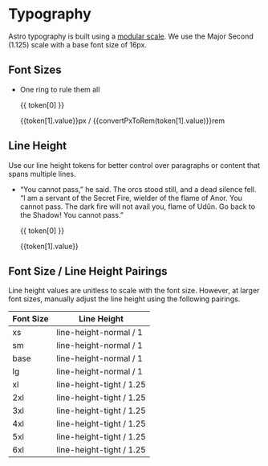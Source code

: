 <script setup>
import tokens from './tokens.json'

const filterTokensByType = (filterName) => {
 return Object.entries(tokens).filter((key) => {
  return key[1].type === filterName
 }).sort((a,b) => {
  return a[1].value - b[1].value
 })
}

const convertPxToRem = (px) => {
 return  0.0625  * px
}

</script>

# Typography

Astro typography is built using a [modular scale](https://alistapart.com/article/more-meaningful-typography/). We use the Major Second (1.125) scale with a base font size of 16px.

## Font Sizes

<ul class="list-none leading-none m-0 p-0 mt-4">
 <li v-for="(token, index) in filterTokensByType('fontSizes')" :index="token[0]" class="list-none mb-8">
  <p class="m-0 p-0 leading-none" :style="{ 'font-size': `${token[1].value}px` }">
   One ring to rule them all
  </p>
  <div class="flex flex-col">
  <p class="m-0 mt-2 p-0 text-sm font-mono text-gray-400">{{ token[0] }}</p>
  <span class="text-xs text-gray-400">{{token[1].value}}px / {{convertPxToRem(token[1].value)}}rem</span>
  </div>
 </li>
</ul>

## Line Height

Use our line height tokens for better control over paragraphs or content that spans multiple lines.

<ul class="list-none  m-0 p-0 mt-8">
 <li v-for="(token, index) in filterTokensByType('lineHeights')" :index="token[0]" class="list-none mb-8">
  <p class="m-0 p-0" :style="{ 'line-height': `${token[1].value}` }">
  “You cannot pass,” he said. The orcs stood still, and a dead silence fell. “I am a servant of the Secret Fire, wielder of the flame of Anor. You cannot pass. The dark fire will not avail you, flame of Udûn. Go back to the Shadow! You cannot pass.”
  </p>
  <div class="flex flex-col">
  <p class="m-0 mt-2 p-0 text-sm font-mono text-gray-400">{{ token[0] }}</p>
  <span class="text-xs text-gray-400">{{token[1].value}}</span>
  </div>
 </li>
</ul>

## Font Size / Line Height Pairings

Line height values are unitless to scale with the font size.
However, at larger font sizes, manually adjust the line height using the following pairings.

| Font Size | Line Height |
| --------- | ----------- |
| xs   | line-height-normal / 1     |
| sm   | line-height-normal / 1     |
| base   | line-height-normal / 1     |
| lg   | line-height-normal / 1     |
| xl   | line-height-tight / 1.25     |
| 2xl   | line-height-tight / 1.25     |
| 3xl   | line-height-tight / 1.25     |
| 4xl   | line-height-tight / 1.25     |
| 5xl   | line-height-tight / 1.25     |
| 6xl   | line-height-tight / 1.25     |
